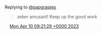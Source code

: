 Replying to [@papgrapjes](https://twitter.com/papgrapjes/status/1645267489985527808)

> zeker amusant\! Keep up the good work

<img src="../../media/tweet.ico" width="12" /> [Mon Apr 10 09:21:29 +0000 2023](https://twitter.com/DromerDenker/status/1645356315106050048)